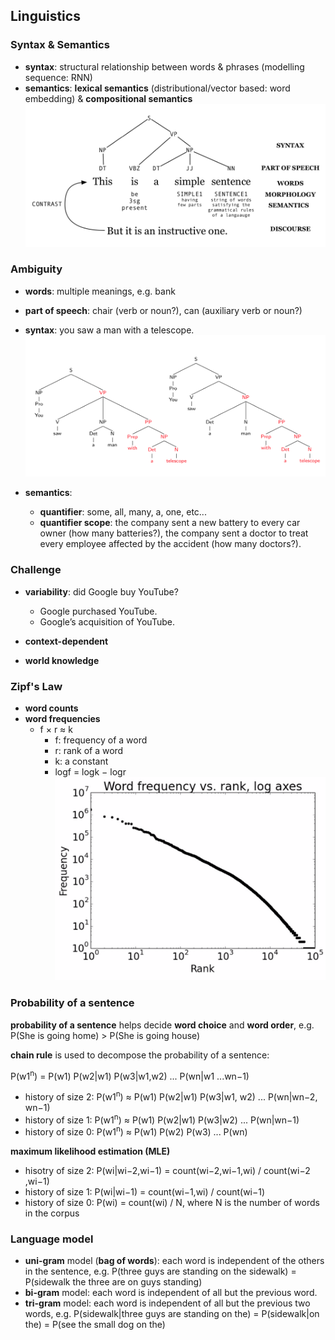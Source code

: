 ## Linguistics

###  Syntax & Semantics
* **syntax**: structural relationship between words & phrases (modelling sequence: RNN)
* **semantics**: **lexical semantics** (distributional/vector based: word embedding) & **compositional semantics**
![overview](./pix/overview.png)

### Ambiguity
* **words**: multiple meanings, e.g. bank
* **part of speech**: chair (verb or noun?), can (auxiliary verb or noun?)
* **syntax**: you saw a man with a telescope.
![syntax-ambiguity](./pix/syntax-ambiguity.png)

* **semantics**: 
	* **quantifier**: some, all, many, a, one, etc...
	* **quantifier scope**: the company sent a new battery to every car owner (how many batteries?), the company sent a doctor to treat every employee affected by the accident (how many doctors?).

### Challenge
* **variability**: did Google buy YouTube?
	* Google purchased YouTube.
	* Google’s acquisition of YouTube.

* **context-dependent**
* **world knowledge**

### Zipf's Law
* **word counts**
* **word frequencies**
	* f × r ≈ k
		* f: frequency of a word
		* r: rank of a word
		* k: a constant
		* logf = logk − logr  
![word-frequencies](./pix/word-frequencies.png)

### Probability of a sentence

**probability of a sentence** helps decide **word choice** and **word order**, e.g. P(She is going home) > P(She is going house)

**chain rule** is used to decompose the probability of a sentence:

P(w1<sup>n</sup>) = P(w1) P(w2|w1) P(w3|w1,w2) ... P(wn|w1 ...wn−1)
* history of size 2: P(w1<sup>n</sup>) ≈ P(w1) P(w2|w1) P(w3|w1, w2) ... P(wn|wn−2, wn−1)
* history of size 1: P(w1<sup>n</sup>) ≈ P(w1) P(w2|w1) P(w3|w2) ... P(wn|wn−1)
* history of size 0: P(w1<sup>n</sup>) ≈ P(w1) P(w2) P(w3) ... P(wn)

**maximum likelihood estimation (MLE)**
* hisotry of size 2: P(wi|wi−2,wi−1) = count(wi−2,wi−1,wi) / count(wi−2 ,wi−1)
* history of size 1: P(wi|wi−1) = count(wi−1,wi) / count(wi−1)
* history of size 0: P(wi) = count(wi) / N, where N is the number of words in the corpus

### Language model

* **uni-gram** model (**bag of words**): each word is independent of the others in the sentence, e.g. P(three guys are standing on the sidewalk) = P(sidewalk the three are on guys standing)
* **bi-gram** model: each word is independent of all but the previous word.
* **tri-gram** model: each word is independent of all but the previous two words, e.g. P(sidewalk|three guys are standing on the) = P(sidewalk|on the) = P(see the small dog on the)
